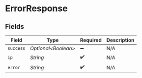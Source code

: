 # ErrorResponse


## Fields

| Field                | Type                 | Required             | Description          |
| -------------------- | -------------------- | -------------------- | -------------------- |
| `success`            | *Optional\<Boolean>* | :heavy_minus_sign:   | N/A                  |
| `ip`                 | *String*             | :heavy_check_mark:   | N/A                  |
| `error`              | *String*             | :heavy_check_mark:   | N/A                  |